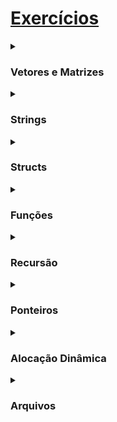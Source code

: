 
# [Exercícios](https://www.facom.ufu.br/~backes/material_comp.php)

<details>
<summary><h3>Vetores e Matrizes</h3></summary>

:x: 19. Faça um vetor de tamanho 50 preenchido com o seguinte valor: (i + 5 * i)%(i + 1), sendo i a posição do elemento no vetor. Em seguida imprima o vetor na tela.

:heavy_check_mark: 18. Faça um programa que leia um vetor de 10 números. Leia um número $x$. Conte os múltiplos de um número inteiro $x$ num vetor e mostre-os na tela.

:heavy_check_mark: 17. Leia um vetor de 10 posições e atribua valor 0 para todos os elementos que possuírem valores negativos.

:heavy_check_mark: 16. Faça um programa que leia um vetor de 5 posições para números reais e, depois, um código inteiro. Se o código for zero, finalize o programa; se for 1, mostre o vetor na ordem direta; se for 2, mostre o vetor na ordem inversa. Caso, o codigo for diferente de 1 e 2 escreva uma mensagem informando que o código e inválido.

:heavy_check_mark: 15. Leia um vetor com 20 números inteiros. Escreva os elementos do vetor eliminando elementos repetidos.


</details>
<details>
<summary><h3>Strings</h3></summary>

:x: 8. Faça um programa que conte o número de 1's que aparecem em uma string. Exemplo: "0011001" -> 3.

:x: 7. Crie um programa que compara duas strings (não use a função strcmp).

:x: 6. Ler nome, sexo e idade. Se sexo for feminino e idade menor que 25, imprime o nome da pessoa e a palavra "ACEITA", caso contrário imprimir "NÃO ACEITA".

:heavy_check_mark: 5. Digite um nome, calcule e retorne quantas letras tem esse nome.

:heavy_check_mark: 4. Faça um programa que leia um nome e imprima as 4 primeiras letras do nome.

:heavy_check_mark: 3. Entre com um nome e imprima o nome somente se a primeira letra do nome for 'a' (maiúscula ou minúscula).

:heavy_check_mark: 2. Crie um programa que calcula o comprimento de uma string (não use a função strlen).

:heavy_check_mark: 1. Faça um programa que então leia uma string e a imprima.
</details>

<details>
<summary><h3>Structs</h3></summary>

:x: 3. Construa uma estrutura aluno com nome, número de matrícula e curso. Leia do usuário a informação de 5 alunos, armazene em vetor dessa estrutura e imprima os dados na tela.

:heavy_check_mark: 2. Implemente um programa que leia o nome, a idade e o endereço de uma pessoa e armazene os dados em uma estrutura.

:heavy_check_mark: 1. Escreva um trecho de código para fazer a criação dos novos tipos de dados conforme solicitado abaixo:
* Horário: composto de hora, minutos e segundos.
* Data: composto de dia, mês e ano.
* Compromisso: composto de uma data, horário e texto que descreve o compromisso.
</details>

<details>
<summary><h3>Funções</h3></summary>

:x: 4. Faça uma função para verificar se um número é um quadrado perfeito. Um quadrado perfeito é um número inteiro não negativo que pode ser expresso como o quadrado de outro númeor inteiro. Ex: 1, 4, 9...

:x: 3. Faça uma função para verificar se um número é positivo ou negativo. Sendo que o valor de retorno será 1 se positivo, -1 se negativo e 0 se for igual a 0.

:x: 2. Faça uma função que receba a data atual (dia, mês e ano em inteiro) e exiba-a na tela no formato textual por extenso. Exemplo: Data: 01/01/2000, imprimir: 1 de janeiro de 2000.

:x: 1. Crie uma função que recebe como parâmetro um número inteiro e devolve o seu dobro.
</details>

<details>
  <summary><h3>Recursão</h3></summary>

:x: 15. A função fatorial duplo é definida como o produto de todos os números naturais ímpares de 1 até algum número natural ímpar N. Assim, o fatorial duplo de 5 é $$5!! = 1 \cdot 3 \cdot 5 = 15$$ Faça uma função recursiva que receba um número inteiro positivo ímpar N e retorne o fatorial duplo desse número.

:x: 14. Faça uma função recursiva que receba um número inteiro positivo par N e imprima todos os números pares de 0 até N em ordem decrescente.

:x: 13. Faça uma função recursiva que receba um número inteiro positivo par N e imprima todos os números pares de 0 até N em ordem crescente.

:heavy_check_mark: 12. Faça uma função recursiva que receba um número inteiro positivo N e imprima todos os números naturais de 0 até N em ordem decrescente.

:heavy_check_mark: 11. Faça uma função recursiva que receba um número inteiro positivo N e imprima todos os números naturais de 0 até N em ordem crescente.

:heavy_check_mark: 10. A multiplicação de dois números inteiros pode ser feita através de somas sucessivas. Proponha um algoritmo recursivo Multip_Rec(n1,n2) que calcule a multiplicação de dois inteiros.

:heavy_check_mark: 9. Escreva uma função recursiva que determine quantas vezes um dígito K ocorre em um número natural N. Por exemplo, o dígito 2 ocorre 3 vezes em 762021192.

:heavy_check_mark: 8. O máximo divisor comum dos inteiros x e y é o maior inteiro que é divisível por x e y. Escreva uma função recursiva mdc em C, que retorna o máximo divisor comum de x e y. O mdc de x e y é definido como segue: se y é igual a 0, então mdc(x,y) é x; caso contrário, mdc(x,y) é mdc (y, x % y), onde % é o operador resto.

:heavy_check_mark: 7. Crie um programa em C que receba um vetor de números reais com 100 elementos. Escreva uma função recursiva que inverta ordem dos elementos presentes no vetor

:heavy_check_mark: 6. Crie um programa em C, que contenha uma função recursiva que receba dois inteiros positivos $k$ e $n$ e calcule $k^n$. Utilize apenas multiplicações. O programa principal
deve solicitar ao usuário os valores de $k$ e $n$ e imprimir o resultado da chamada da função.

:heavy_check_mark: 5. Crie uma função recursiva que receba um número inteiro N e calcule o somatório dos números de 1 a N.

:heavy_check_mark: 4. Faça uma função recursiva que permita somar os elementos de um vetor de inteiros.

:heavy_check_mark: 3. Faça uma função recursiva que permita inverter um número inteiro N. Ex: 123 - 321.

:heavy_check_mark: 2. Faça uma função recursiva que calcule e retorne o N-ésimo termo da sequência Fibonacci. Alguns números desta sequência são: 0, 1, 2, 3, 5, 8, 13, 21, 34, 55, 89...

:heavy_check_mark: 1. Faça uma função recursiva que calcule e retorne o fatorial de um número inteiro N.
  
  </details>
  
  
  <details>
<summary><h3>Ponteiros</h3></summary>

:x: 3. Escreva um programa que contenha duas variáveis inteiras. Leia essas variáveis do teclado. Em seguida, compare seus endereços e exiba o conteúdo do maior endereço.

:x: 2. Escreva um programa que contenha duas variáveis inteiras. Compare seus endereços e exiba o maior endereço.

:x: 1. Escreva um programa que declare um inteiro, um real e um char, e ponteiros para inteiro, real, e char. Associe as variáveis aos ponteiros (use &). Modifique os valores de cada variável usando os ponteiros. Imprima os valores das variáveis antes e após a modificação.
  </details>

<details>
<summary><h3>Alocação Dinâmica</h3></summary>

:x: 3. Faça um programa que leia do usuário o tamanho de um vetor a ser lido e faça a alocação dinâmica de memória. Em seguida, leia do usuário seus valores e mostre quantos dos números são pares e quantos são ímpares.

:x: 2. Faça um programa que leia do usuário o tamanho de um vetor a ser lido e faça a alocação dinâmica de memória. Em seguida, leia do usuário seus valores e imprima o vetor lido.

:x: 1. Crie um programa que:
* (a) Aloque dinamicamente um array de 5 números inteiros,
* (b) Peça para o usuário digitar os 5 números no espaço alocado,
* (c) Mostre na tela os 5 números,
* (d) Libere a memória alocada.
</details>

<details>
<summary><h3>Arquivos</h3></summary>

:x: 3. Faça um programa que receba do usuário um arquivo texto e mostre na tela quantas letras são vogais.

:x: 2. Faça um programa que receba do usuário um arquivo texto e mostre na tela quantas linhas esse arquivo possui.

:x: 1. Escreva um programa que:
* (a) Crie/abra um arquivo texto de nome "arq.txt"
* (b) Permita que o usuário grave diversos caracteres nesse arquivo, até que o usuário entre com o caractere '0'
* (c) Feche o arquivo
Agora, abra e leia o arquivo, caractere por caractere, e escreva na tela todos os caracteres armazenados.
</details>
